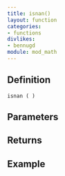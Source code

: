 ```yaml
---
title: isnan()
layout: function
categories:
- functions
divlikes:
- bennugd
module: mod_math
---
```


## Definition

    isnan ( )

## Parameters

## Returns

## Example
